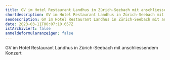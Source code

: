 ```yaml
---
title: GV im Hotel Restaurant Landhus in Zürich-Seebach mit anschliessendem Konzert
shortdescription: GV im Hotel Restaurant Landhus in Zürich-Seebach mit anschliessendem Konzert
seodescription: GV im Hotel Restaurant Landhus in Zürich-Seebach mit anschliessendem Konzert
date: 2023-03-11T00:07:10.657Z
istArchiviert: false
anmeldeformularanzeigen: false
---
```

GV im Hotel Restaurant Landhus in Zürich-Seebach mit anschliessendem Konzert